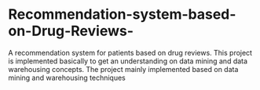 # Recommendation-system-based-on-Drug-Reviews-
A recommendation system for patients based on drug reviews. This project is implemented     basically to get an understanding on data mining and data warehousing concepts. The project  mainly implemented based on data mining and warehousing techniques
